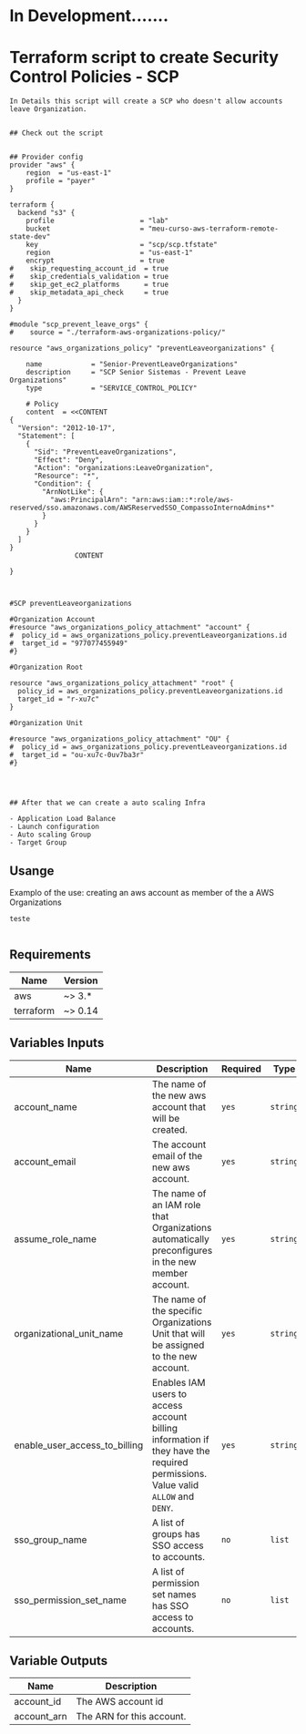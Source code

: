 # In Development.......
# Terraform script to create Security Control Policies - SCP





```
In Details this script will create a SCP who doesn't allow accounts leave Organization.


## Check out the script


## Provider config
provider "aws" {
    region  = "us-east-1"
    profile = "payer"
}

terraform {
  backend "s3" {
    profile                     = "lab"
    bucket                      = "meu-curso-aws-terraform-remote-state-dev"
    key                         = "scp/scp.tfstate"
    region                      = "us-east-1"
    encrypt                     = true
#    skip_requesting_account_id  = true
#    skip_credentials_validation = true
#    skip_get_ec2_platforms      = true
#    skip_metadata_api_check     = true
  }
}

#module "scp_prevent_leave_orgs" {
#    source = "./terraform-aws-organizations-policy/"

resource "aws_organizations_policy" "preventLeaveorganizations" {

    name            = "Senior-PreventLeaveOrganizations"
    description     = "SCP Senior Sistemas - Prevent Leave Organizations"
    type            = "SERVICE_CONTROL_POLICY"

    # Policy
    content  = <<CONTENT
{
  "Version": "2012-10-17",
  "Statement": [
    {
      "Sid": "PreventLeaveOrganizations",
      "Effect": "Deny",
      "Action": "organizations:LeaveOrganization",
      "Resource": "*",
      "Condition": {
        "ArnNotLike": {
          "aws:PrincipalArn": "arn:aws:iam::*:role/aws-reserved/sso.amazonaws.com/AWSReservedSSO_CompassoInternoAdmins*"
        }
      }
    }
  ]
}
                CONTENT

}



#SCP preventLeaveorganizations

#Organization Account
#resource "aws_organizations_policy_attachment" "account" {
#  policy_id = aws_organizations_policy.preventLeaveorganizations.id
#  target_id = "977077455949"
#}

#Organization Root

resource "aws_organizations_policy_attachment" "root" {
  policy_id = aws_organizations_policy.preventLeaveorganizations.id
  target_id = "r-xu7c"
}

#Organization Unit

#resource "aws_organizations_policy_attachment" "OU" {
#  policy_id = aws_organizations_policy.preventLeaveorganizations.id
#  target_id = "ou-xu7c-0uv7ba3r"
#}




## After that we can create a auto scaling Infra

- Application Load Balance
- Launch configuration
- Auto scaling Group
- Target Group

```



## Usange
Examplo of the use: creating an aws account as member of the a AWS Organizations

```hcl
teste


```


## Requirements
| Name | Version |
| ---- | ------- |
| aws | ~> 3.* |
| terraform | ~> 0.14 |

<!-- BEGINNING OF PRE-COMMIT-TERRAFORM DOCS HOOK -->
## Variables Inputs
| Name | Description | Required | Type | Default |
| ---- | ----------- | -------- | ---- | ------- |
| account_name | The name of the new aws account that will be created. | `yes` | `string` | ` ` |
| account_email | The account email of the new aws account. | `yes` | `string` | ` ` |
| assume_role_name | The name of an IAM role that Organizations automatically preconfigures in the new member account. | `yes` | `string` | `OrganizationAccountAccessRole` |
| organizational_unit_name | The name of the specific Organizations Unit that will be assigned to the new account. | `yes` | `string` | ` ` |
| enable_user_access_to_billing | Enables IAM users to access account billing information if they have the required permissions. Value valid `ALLOW` and `DENY`. | `yes` | `string` | `DENY` |
| sso_group_name | A list of groups has SSO access to accounts. | `no` | `list` | `[ ]` |
| sso_permission_set_name | A list of permission set names has SSO access to accounts. | `no` | `list` | `[ ]` |

## Variable Outputs
<!-- END OF PRE-COMMIT-TERRAFORM DOCS HOOK -->
| Name | Description |
| ---- | ----------- |
| account_id | The AWS account id |
| account_arn | The ARN for this account. |
